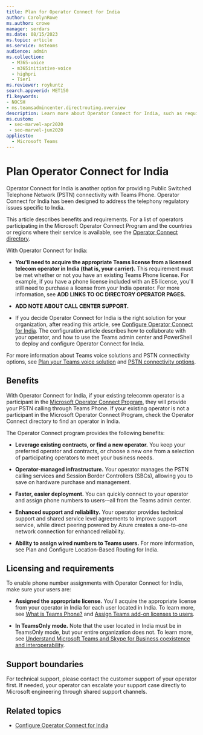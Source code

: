 ```yaml
---
title: Plan for Operator Connect for India
author: CarolynRowe
ms.author: crowe
manager: serdars
ms.date: 08/15/2023
ms.topic: article
ms.service: msteams
audience: admin
ms.collection: 
  - M365-voice
  - m365initiative-voice
  - highpri
  - Tier1
ms.reviewer: roykuntz
search.appverid: MET150
f1.keywords:
- NOCSH
- ms.teamsadmincenter.directrouting.overview
description: Learn more about Operator Connect for India, such as requirements and planning for deployment.
ms.custom: 
 - seo-marvel-apr2020
 - seo-marvel-jun2020
appliesto: 
  - Microsoft Teams
---
```


# Plan Operator Connect for India

Operator Connect for India is another option for providing Public Switched Telephone Network (PSTN) connectivity with Teams Phone. Operator Connect for India has been designed to address the telephony regulatory issues specific to India.  

This article describes benefits and requirements. For a list of operators participating in the Microsoft Operator Connect Program and the countries or regions where their service is available, see the [Operator Connect directory](https://cloudpartners.transform.microsoft.com/practices/microsoft-365-for-operators/directory).

With Operator Connect for India:

- **You'll need to acquire the appropriate Teams license from a licensed telecom operator in India (that is, your carrier).** This requirement must be met whether or not you have an existing Teams Phone license. For example, if you have a phone license included with an E5 license, you'll still need to purchase a license from your India operator.  For more information, see **ADD LINKS TO OC DIRECTORY OPERATOR PAGES.**

- **ADD NOTE ABOUT CALL CENTER SUPPORT.**

- If you decide Operator Connect for India is the right solution for your organization, after reading this article, see [Configure Operator Connect for India](operator-connect-india-configure.md). The configuration article describes how to collaborate with your operator, and how to use the Teams admin center and PowerShell to deploy and configure Operator Connect for India.

For more information about Teams voice solutions and PSTN connectivity options, see [Plan your Teams voice solution](cloud-voice-landing-page.md) and [PSTN connectivity options](pstn-connectivity.md).

## Benefits

With Operator Connect for India, if your existing telecomm operator is a participant in the [Microsoft Operator Connect Program](https://cloudpartners.transform.microsoft.com/practices/microsoft-365-for-operators/directory), they will provide your PSTN calling through Teams Phone. If your existing operator is not a participant in the Microsoft Operator Connect Program, check the Operator Connect directory to find an operator in India.

The Operator Connect program provides the following benefits:

- **Leverage existing contracts, or find a new operator.** You keep your preferred operator and contracts, or choose a new one from a selection of participating operators to meet your business needs.

- **Operator-managed infrastructure.** Your operator manages the PSTN calling services and Session Border Controllers (SBCs), allowing you to save on hardware purchase and management.

- **Faster, easier deployment.** You can quickly connect to your operator and assign phone numbers to users-–all from the Teams admin center.

- **Enhanced support and reliability.** Your operator provides technical support and shared service level agreements to improve support service, while direct peering powered by Azure creates a one-to-one network connection for enhanced reliability. 

- **Ability to assign wired numbers to Teams users.** For more information, see Plan and Configure Location-Based Routing for India.


## Licensing and requirements

To enable phone number assignments with Operator Connect for India, make sure your users are:

- **Assigned the appropriate license.** You'll acquire the appropriate license from your operator in India for each user located in India. To learn more, see [What is Teams Phone?](what-is-phone-system-in-office-365.md) and [Assign Teams add-on licenses to users](teams-add-on-licensing/assign-teams-add-on-licenses.md).

- **In TeamsOnly mode.** Note that the user located in India must be in TeamsOnly mode, but your entire organization does not. To learn more, see [Understand Microsoft Teams and Skype for Business coexistence and interoperability](teams-and-skypeforbusiness-coexistence-and-interoperability.md).


## Support boundaries

For technical support, please contact the customer support of your operator first. If needed, your operator can escalate your support case directly to Microsoft engineering through shared support channels. 

## Related topics

-  [Configure Operator Connect for India](operator-connect-india-configure.md)

